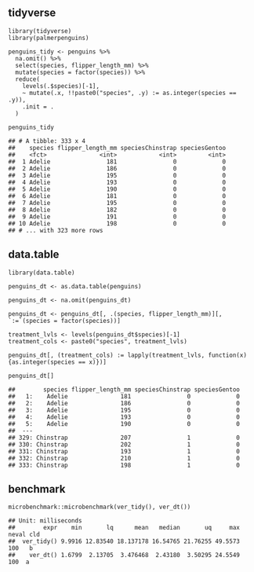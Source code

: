 tidyverse
---------

    library(tidyverse)
    library(palmerpenguins)

    penguins_tidy <- penguins %>% 
      na.omit() %>% 
      select(species, flipper_length_mm) %>% 
      mutate(species = factor(species)) %>% 
      reduce(
        levels(.$species)[-1],
        ~ mutate(.x, !!paste0("species", .y) := as.integer(species == .y)),
        .init = .
      )

    penguins_tidy

    ## # A tibble: 333 x 4
    ##    species flipper_length_mm speciesChinstrap speciesGentoo
    ##    <fct>               <int>            <int>         <int>
    ##  1 Adelie                181                0             0
    ##  2 Adelie                186                0             0
    ##  3 Adelie                195                0             0
    ##  4 Adelie                193                0             0
    ##  5 Adelie                190                0             0
    ##  6 Adelie                181                0             0
    ##  7 Adelie                195                0             0
    ##  8 Adelie                182                0             0
    ##  9 Adelie                191                0             0
    ## 10 Adelie                198                0             0
    ## # ... with 323 more rows

data.table
----------

    library(data.table)

    penguins_dt <- as.data.table(penguins)

    penguins_dt <- na.omit(penguins_dt)

    penguins_dt <- penguins_dt[, .(species, flipper_length_mm)][, `:=`(species = factor(species))]

    treatment_lvls <- levels(penguins_dt$species)[-1]
    treatment_cols <- paste0("species", treatment_lvls)

    penguins_dt[, (treatment_cols) := lapply(treatment_lvls, function(x){as.integer(species == x)})]

    penguins_dt[]

    ##        species flipper_length_mm speciesChinstrap speciesGentoo
    ##   1:    Adelie               181                0             0
    ##   2:    Adelie               186                0             0
    ##   3:    Adelie               195                0             0
    ##   4:    Adelie               193                0             0
    ##   5:    Adelie               190                0             0
    ##  ---                                                           
    ## 329: Chinstrap               207                1             0
    ## 330: Chinstrap               202                1             0
    ## 331: Chinstrap               193                1             0
    ## 332: Chinstrap               210                1             0
    ## 333: Chinstrap               198                1             0

benchmark
---------

    microbenchmark::microbenchmark(ver_tidy(), ver_dt())

    ## Unit: milliseconds
    ##        expr    min       lq      mean   median       uq     max neval cld
    ##  ver_tidy() 9.9916 12.83540 18.137178 16.54765 21.76255 49.5573   100   b
    ##    ver_dt() 1.6799  2.13705  3.476468  2.43180  3.50295 24.5549   100  a
